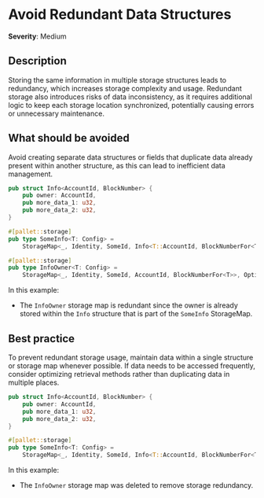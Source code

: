 # Avoid Redundant Data Structures

**Severity**: Medium

## Description

Storing the same information in multiple storage structures leads to redundancy, which increases storage complexity and
usage. Redundant storage also introduces risks of data inconsistency, as it requires additional logic to keep each
storage location synchronized, potentially causing errors or unnecessary maintenance.

## What should be avoided

Avoid creating separate data structures or fields that duplicate data already present within another structure, as this
can lead to inefficient data management.

```rust
pub struct Info<AccountId, BlockNumber> {
	pub owner: AccountId,
	pub more_data_1: u32,
	pub more_data_2: u32,
}

#[pallet::storage]
pub type SomeInfo<T: Config> =
	StorageMap<_, Identity, SomeId, Info<T::AccountId, BlockNumberFor<T>>, OptionQuery>;

#[pallet::storage]
pub type InfoOwner<T: Config> =
	StorageMap<_, Identity, SomeId, AccountId, BlockNumberFor<T>>, OptionQuery>;
```

In this example:

- The `InfoOwner` storage map is redundant since the owner is already stored within the `Info` structure that is part of the `SomeInfo` StorageMap.

## Best practice

To prevent redundant storage usage, maintain data within a single structure or storage map whenever possible. If data
needs to be accessed frequently, consider optimizing retrieval methods rather than duplicating data in multiple places.

```rust
pub struct Info<AccountId, BlockNumber> {
	pub owner: AccountId,
	pub more_data_1: u32,
	pub more_data_2: u32,
}

#[pallet::storage]
pub type SomeInfo<T: Config> =
	StorageMap<_, Identity, SomeId, Info<T::AccountId, BlockNumberFor<T>>, OptionQuery>;
```

In this example:

- The `InfoOwner` storage map was deleted to remove storage redundancy.
